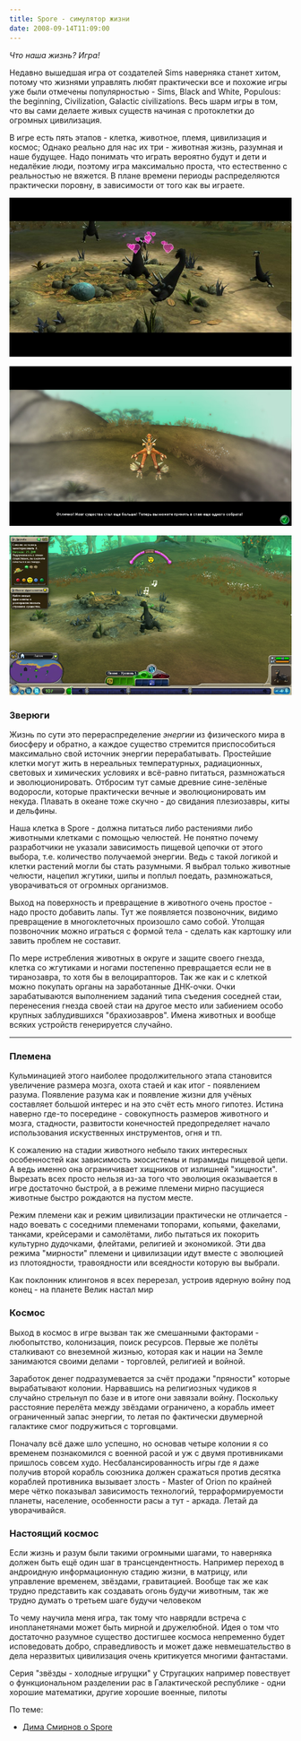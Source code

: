 ```yaml
---
title: Spore - симулятор жизни
date: 2008-09-14T11:09:00
---
```


_Что наша жизнь? Игра!_

Недавно вышедшая игра от создателей Sims наверняка станет хитом, потому что жизнями управлять любят практически все и похожие игры уже были отмечены популярностью - Sims, Black and White, Populous: the beginning, Civilization, Galactic civilizations. Весь шарм игры в том, что вы сами делаете живых существ начиная с протоклетки до огромных цивилизация.

<!-- truncate -->

В игре есть пять этапов - клетка, животное, племя, цивилизация и космос; Однако реально для нас их три - животная жизнь, разумная и наше будущее. Надо понимать что играть вероятно будут и дети и недалёкие люди, поэтому игра максимально проста, что естественно с реальностью не вяжется. В плане времени периоды распределяются практически поровну, в зависимости от того как вы играете.

![](img/Untitled-1%201.jpg)

![](img/Untitled-3.jpg)

![](img/Untitled-2.jpg)

### Зверюги

Жизнь по сути это перераспределение _энергии_ из физического мира в биосферу и обратно, а каждое существо стремится приспособиться максимально свой источник энергии перерабатывать. Простейшие клетки могут жить в нереальных температурных, радиационных, световых и химических условиях и всё-равно питаться, размножаться и эволюционировать. Отбросим тут самые древние сине-зелёные водоросли, которые практически вечные и эволюционировать им некуда. Плавать в океане тоже скучно - до свидания плезиозавры, киты и дельфины.

Наша клетка в Spore - должна питаться либо растениями либо животными клетками с помощью челюстей. Не понятно почему разработчики не указали зависимость пищевой цепочки от этого выбора, т.е. количество получаемой энергии. Ведь с такой логикой и клетки растений могли бы стать разумными. Я выбрал только животные челюсти, нацепил жгутики, шипы и поплыл поедать, размножаться, уворачиваться от огромных организмов.

Выход на поверхность и превращение в животного очень простое - надо просто добавить лапы. Тут же появляется позвоночник, видимо превращение в многоклеточных произошло само собой. Утолщая позвоночник можно играться с формой тела - сделать как картошку или завить проблем не составит.

По мере истребления животных в округе и защите своего гнезда, клетка со жгутиками и ногами постепенно превращается если не в тиранозавра, то хотя бы в велоцирапторов. Так же как и с клеткой можно покупать органы на заработанные ДНК-очки. Очки зарабатываются выполнением заданий типа съедения соседней стаи, перенесения гнезда своей стаи на другое место или забиением особо крупных заблудившихся "брахиозавров". Имена животных и вообще всяких устройств генерируется случайно.

---

### Племена

Кульминацией этого наиболее продолжительного этапа становится увеличение размера мозга, охота стаей и как итог - появлением разума. Появление разума как и появление жизни для учёных составляет большой интерес и на это счёт есть много гипотез. Истина наверно где-то посередине - совокупность размеров животного и мозга, стадности, развитости конечностей предопределяет начало использования искуственных инструментов, огня и тп.

К сожалению на стадии животного небыло таких интересных особенностей как зависимость экосистемы и пирамиды пищевой цепи. А ведь именно она ограничивает хищников от излишней "хищности". Вырезать всех просто нельзя из-за того что эволюция оказывается в игре достаточно быстрой, а в режиме племени мирно пасущиеся животные быстро рождаются на пустом месте.

Режим племени как и режим цивилизации практически не отличается - надо воевать с соседними племенами топорами, копьями, факелами, танками, крейсерами и самолётами, либо пытаться их покорить культурно дудочками, флейтами, религией и экономикой. Эти два режима "мирности" племени и цивилизации идут вместе с эволюцией из плотоядности, травоядности или всеядности которую вы выбрали.

Как поклонник клингонов я всех перерезал, устроив ядерную войну под конец - на планете Велик настал мир

### Космос

Выход в космос в игре вызван так же смешанными факторами - любопытство, колонизация, поиск ресурсов. Первые же полёты сталкивают со внеземной жизнью, которая как и нации на Земле занимаются своими делами - торговлей, религией и войной.

Заработок денег подразумевается за счёт продажи "пряности" которые вырабатывают колонии. Нарвавшись на религиозных чудиков я случайно стрельнул по базе и в итоге они завязали войну. Поскольку расстояние перелёта между звёздами ограничено, а корабль имеет ограниченный запас энергии, то летая по фактически двумерной галактике смог подружиться с торговцами.

Поначалу всё даже шло успешно, но основав четыре колонии я со временем познакомился с военной расой и уж с двумя противниками пришлось совсем худо. Несбалансированность игры где я даже получив второй корабль союзника должен сражаться против десятка кораблей противника вызывает злость - Master of Orion по крайней мере чётко показывал зависимость технологий, терраформируемости планеты, население, особенности расы а тут - аркада. Летай да уворачивайся.

### Настоящий космос  

Если жизнь и разум были такими огромными шагами, то наверняка должен быть ещё один шаг в трансцендентность. Например переход в андроидную информационную стадию жизни, в матрицу, или управление временем, звёздами, гравитацией. Вообще так же как трудно представить как создавать огонь будучи животным, так же трудно думать о третьем шаге будучи человеком

То чему научила меня игра, так тому что наврядли встреча с инопланетянами может быть мирной и дружелюбной. Идея о том что достаточно разумное существо достигшее космоса непременно будет исповедовать добро, справедливость и может даже невмешательство в дела неразвитых цивилизация очень критикуется многими фантастами.

Серия "звёзды - холодные игрущки" у Стругацких например повествует о функциональном разделении рас в Галактической республике - одни хорошие математики, другие хорошие военные, пилоты

По теме:

- [Дима Смирнов о Spore](http://nudnik.ru/entry/3593)